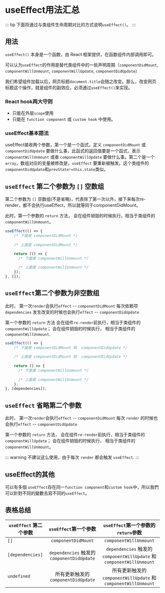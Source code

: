 # useEffect用法汇总

::: tip
下面将通过与类组件生命周期对比的方式说明`useEffect()`。
:::

## 用法

`useEffect()` 本身是一个函数，由 React 框架提供，在函数组件内部调用即可。

可以认为`useEffect`的作用是替代类组件中的一些声明周期（`componentDidMount`, `componentWillUnmount`, `componentWillUpdate`, `componentDidUpdate`）

我们希望组件加载以后，网页标题`document.title`会随之改变。那么，改变网页标题这个操作，就是组件的副效应，必须通过`useEffect()`来实现。

### React hook两大守则

* 只能在外层`scope`使用
* 只能在 `function component` 或 `custom hook` 中使用。

### useEffect基本語法

useEffect接收两个参数，第一个是一个函式，定义 `componentDidMount` 或 `componentDidUpdate` 要做什么事，此函式的返回值要是一个函式，表示 `componentWillUnmount` 或者 `componentWillUpdate` 要做什么事。第二个是一个 `array`，数组对应的变量被修改是，`useEffect` 要重新被触发。这个类组件的`componentDidUpdate`和`prevState!=this.state`类似。

## `useEffect` 第二个参数为 `[]` 空数组

第二个参数为 `[]` 空数组(不是省略)，代表除了第一次以外，接下来每次re-render，都不会执行useEffect，所以就等同于componentDidMount。

此时，第一个参数的 `return` 方法，
会在组件销毁的时候执行，相当于类组件的 `componentWillUnmount`。

```js
useEffect(() => {
    /* 下面是 componentDidMount */
    
    /* 上面是 componentDidMount */

    return (() => {
      /* 下面是 componentWillUnmount */
      
      /* 上面是 componentWillUnmount */
    });
}, []);
```

## `useEffect`第二个参数为**非空数组**

此时，
第一次`render`会执行`effect`  -- `componentDidMount`
每次依赖项 `dependencies` 发生改变的时候也会执行`effect` -- `componentDidUpdate`

第一个参数的 `return` 方法
会在组件`re-render`前执行，相当于类组件的 `componentWillUpdate`；
会在组件销毁的时候执行， 相当于类组件的 `componentWillUnmount`.

```js
useEffect(() => {
    /* 下面是 componentDidMount 和  componentDidUpdate */
    
    /* 上面是 componentDidMount 和  componentDidUpdate */
    
    return () => {
      /* 下面是 componentWillUnmount */
      
      /* 上面是 componentWillUnmount */
    };
}, [dependencies]);
```

## `useEffect` 省略第二个参数

此时，
第一次`render`会执行`effect`  -- `componentDidMount`
每次 `render` 的时候也会执行`effect` -- `componentDidUpdate`

第一个参数的 `return` 方法，
会在组件`re-render`前执行，相当于类组件的 `componentWillUpdate`；
会在组件销毁的时候执行， 相当于类组件的 `componentWillUnmount`。

::: warning
不建议这么使用，由于每次 `render` 都会触发 `useEffect`.
:::

## useEffect的其他

可以有多個 `useEffect`存在同一`function component`和`custom hook`中，所以我們可以針對不同的變數去寫不同的`useEffect`。

## 表格总结

| `useEffect` 第二个参数 | `useEffect`第一个参数 | `useEffect`第一个参数的`return`参数 |
| -------------------- | :------------------: | :------------------------------: |
|         `[]`         |  `componentDidMount` |      `componentWillUnmount`      |
|   `[dependencies]`   | `dependencies` 触发的 `componentDidUpdate`  | `dependencies` 触发的 `componentWillUpdate` 和 `componentWillUnmount`|
|     `undefined`      | 所有更新触发的 `componentDidUpdate`  | 所有更新触发的 `componentWillUpdate` 和 `componentWillUnmount`|
